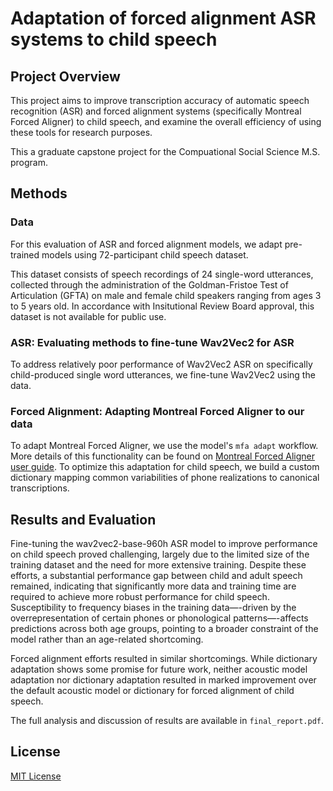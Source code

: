 # Adaptation of forced alignment ASR systems to child speech

## Project Overview

This project aims to improve transcription accuracy of automatic speech recognition (ASR) and forced alignment systems (specifically Montreal Forced Aligner) to child speech, and examine the overall efficiency of using these tools for research purposes.

This a graduate capstone project for the Compuational Social Science M.S. program.

## Methods

### Data

For this evaluation of ASR and forced alignment models, we adapt pre-trained models using 72-participant child speech dataset.

This dataset consists of speech recordings of 24 single-word utterances, collected through the administration of the Goldman-Fristoe Test of Articulation (GFTA) on male and female child speakers ranging from ages 3 to 5 years old. In accordance with Insitutional Review Board approval, this dataset is not available for public use.

### ASR: Evaluating methods to fine-tune Wav2Vec2 for ASR

To address relatively poor performance of Wav2Vec2 ASR on specifically child-produced single word utterances, we fine-tune Wav2Vec2 using the data.

### Forced Alignment: Adapting Montreal Forced Aligner to our data

To adapt Montreal Forced Aligner, we use the model's `mfa adapt` workflow. More details of this functionality can be found on [Montreal Forced Aligner user guide](https://montreal-forced-aligner.readthedocs.io/en/latest/user_guide/workflows/adapt_acoustic_model.html). To optimize this adaptation for child speech, we build a custom dictionary mapping common variabilities of phone realizations to canonical transcriptions. 

## Results and Evaluation

Fine-tuning the wav2vec2-base-960h ASR model to improve performance on child speech proved challenging, largely due to the limited size of the training dataset and the need for more extensive training. Despite these efforts, a substantial performance gap between child and adult speech remained, indicating that significantly more data and training time are required to achieve more robust performance for child speech. Susceptibility to frequency biases in the training data—-driven by the overrepresentation of certain phones or phonological patterns—-affects predictions across both age groups, pointing to a broader constraint of the model rather than an age-related shortcoming.

Forced alignment efforts resulted in similar shortcomings. While dictionary adaptation shows some promise for future work, neither acoustic model adaptation nor dictionary adaptation resulted in marked improvement over the default acoustic model or dictionary for forced alignment of child speech.

The full analysis and discussion of results are available in `final_report.pdf`.

## License

[MIT License](https://opensource.org/license/mit/)
